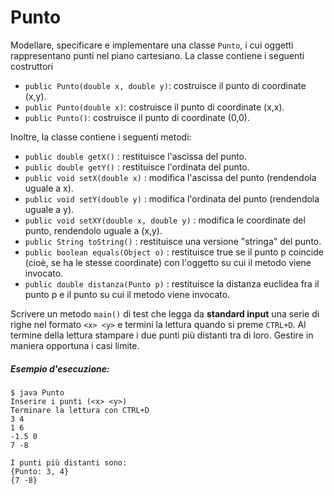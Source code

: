 # Punto
 
Modellare, specificare e implementare una classe `Punto`, i cui oggetti rappresentano punti nel piano cartesiano.
La classe contiene i seguenti costruttori
* `public Punto(double x, double y)`: costruisce il punto di coordinate (x,y).
* `public Punto(double x)`: costruisce il punto di coordinate (x,x).
* `public Punto()`: costruisce il punto di coordinate (0,0).

Inoltre, la classe contiene i seguenti metodi:
* `public double getX()` : restituisce l'ascissa del punto.
* `public double getY()` : restituisce l'ordinata del punto.
* `public void setX(double x)` : modifica l'ascissa del punto (rendendola uguale a x).
* `public void setY(double y)` : modifica l'ordinata del punto (rendendola uguale a y).
* `public void setXY(double x, double y)` : modifica le coordinate del punto, rendendolo uguale a (x,y).
* `public String toString()` : restituisce una versione "stringa" del punto.
* `public boolean equals(Object o)` : restituisce true se il punto p coincide (cioè, se ha le stesse coordinate) con l'oggetto su cui il metodo viene invocato.
* `public double distanza(Punto p)` : restituisce la distanza euclidea fra il punto p e il punto su cui il metodo viene invocato.

Scrivere un metodo `main()` di test che legga da **standard input** una serie di righe nel formato `<x> <y>` e termini la lettura quando si preme `CTRL+D`. Al termine della lettura stampare i due punti più distanti tra di loro. Gestire in maniera opportuna i casi limite.

##### Esempio d'esecuzione:

```text
$ java Punto
Inserire i punti (<x> <y>)
Terminare la lettura con CTRL+D
3 4
1 6
-1.5 0
7 -8

I punti più distanti sono:
{Punto: 3, 4}
{7 -8}
```
